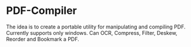# PDF-Compiler
The idea is to create a portable utility for manipulating and compiling PDF. Currently supports only windows. Can OCR, Compress, Filter, Deskew, Reorder and Bookmark a PDF.
